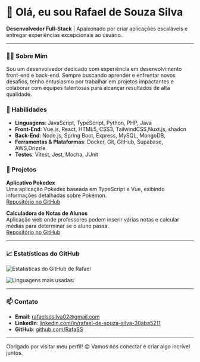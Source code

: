 # 👋 Olá, eu sou Rafael de Souza Silva

**Desenvolvedor Full-Stack** | Apaixonado por criar aplicações escaláveis e entregar experiências excepcionais ao usuário.

---

### 👨‍💻 Sobre Mim
Sou um desenvolvedor dedicado com experiência em desenvolvimento front-end e back-end. Sempre buscando aprender e enfrentar novos desafios, tenho entusiasmo por trabalhar em projetos impactantes e colaborar com equipes talentosas para alcançar resultados de alta qualidade.

### 🚀 Habilidades
- **Linguagens**: JavaScript, TypeScript, Python, PHP, Java
- **Front-End**: Vue.js, React, HTML5, CSS3, TailwindCSS,Nuxt.js, shadcn
- **Back-End**: Node.js, Spring Boot, Express, MySQL, MongoDB,
- **Ferramentas & Plataformas**: Docker, Git, GitHub, Supabase, AWS,Drizzle
- **Testes**: Vitest, Jest, Mocha, JUnit


### 🌟 Projetos

**Aplicativo Pokedex**  
Uma aplicação Pokedex baseada em TypeScript e Vue, exibindo informações detalhadas sobre Pokémon.  
[Repositório no GitHub](https://github.com/RafaSS/PokedexVue)

**Calculadora de Notas de Alunos**  
Aplicação web onde professores podem inserir várias notas e calcular médias para determinar se o aluno passa.  
[Repositório no GitHub](https://github.com/RafaSS/CalculadoraDeNotasJava)

---

### 📈 Estatísticas do GitHub
![Estatísticas do GitHub de Rafael](https://github-readme-stats.vercel.app/api?username=RafaSS&theme=highcontrast&show_icons=true&hide_border=true&count_private=true)

![Linguagens mais usadas:](https://github-readme-stats.vercel.app/api/top-langs/?username=RafaSS&theme=highcontrast&show_icons=true&hide_border=false&layout=compact)

---

### 📫 Contato
- **Email**: rafaelsosilva02@gmail.com
- **LinkedIn**: [linkedin.com/in/rafael-de-souza-silva-30aba5211](https://www.linkedin.com/in/rafael-de-souza-silva-30aba5211)
- **GitHub**: [github.com/RafaSS](https://github.com/RafaSS)

---

Obrigado por visitar meu perfil! 😊 Vamos nos conectar e criar algo incrível juntos.
